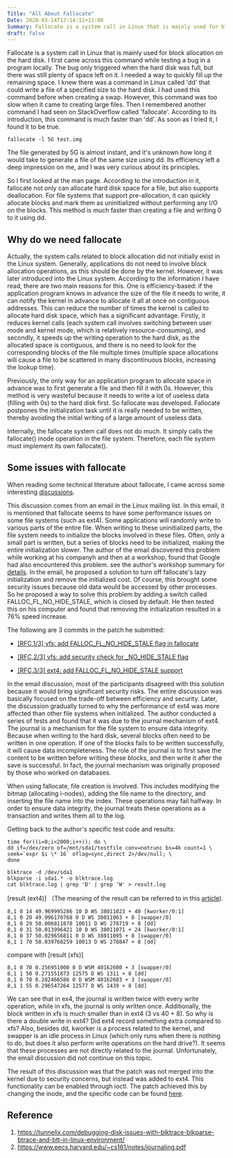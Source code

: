 ```yaml
---
Title: "All About Fallocate"
Date: 2020-03-14T17:14:11+11:00
Summary: Fallocate is a system call in Linux that is mainly used for block allocation on the hard disk. I first came across this command while testing a bug in a program locally. The bug only triggered when the hard disk was full, but there was still plenty of space left on it. I needed a way to quickly fill up the remaining space. I knew there was a command in Linux called 'dd' that could write a file of a specified size to the hard disk. I had used this command before when creating a swap. However, this command was too slow when it came to creating large files. Then I remembered another command I had seen on StackOverflow called 'fallocate'. According to its introduction, this command is much faster than 'dd'. As soon as I tried it, I found it to be true.
draft: false
---
```


Fallocate is a system call in Linux that is mainly used for block allocation on the hard disk. I first came across this command while testing a bug in a program locally. The bug only triggered when the hard disk was full, but there was still plenty of space left on it. I needed a way to quickly fill up the remaining space. I knew there was a command in Linux called 'dd' that could write a file of a specified size to the hard disk. I had used this command before when creating a swap. However, this command was too slow when it came to creating large files. Then I remembered another command I had seen on StackOverflow called 'fallocate'. According to its introduction, this command is much faster than 'dd'. As soon as I tried it, I found it to be true.

```bash==
fallocate -l 5G test.img
```

The file generated by 5G is almost instant, and it's unknown how long it would take to generate a file of the same size using dd. Its efficiency left a deep impression on me, and I was very curious about its principles.

So I first looked at the man page. According to the introduction in it, fallocate not only can allocate hard disk space for a file, but also supports deallocation. For file systems that support pre-allocation, it can quickly allocate blocks and mark them as uninitialized without performing any I/O on the blocks. This method is much faster than creating a file and writing 0 to it using dd.

## Why do we need fallocate

Actually, the system calls related to block allocation did not initially exist in the Linux system. Generally, applications do not need to involve block allocation operations, as this should be done by the kernel. However, it was later introduced into the Linux system. According to the information I have read, there are two main reasons for this. One is efficiency-based: if the application program knows in advance the size of the file it needs to write, it can notify the kernel in advance to allocate it all at once on contiguous addresses. This can reduce the number of times the kernel is called to allocate hard disk space, which has a significant advantage. Firstly, it reduces kernel calls (each system call involves switching between user mode and kernel mode, which is relatively resource-consuming), and secondly, it speeds up the writing operation to the hard disk, as the allocated space is contiguous, and there is no need to look for the corresponding blocks of the file multiple times (multiple space allocations will cause a file to be scattered in many discontinuous blocks, increasing the lookup time).

Previously, the only way for an application program to allocate space in advance was to first generate a file and then fill it with 0s. However, this method is very wasteful because it needs to write a lot of useless data (filling with 0s) to the hard disk first. So fallocate was developed. Fallocate postpones the initialization task until it is really needed to be written, thereby avoiding the initial writing of a large amount of useless data.

Internally, the fallocate system call does not do much. It simply calls the fallocate() inode operation in the file system. Therefore, each file system must implement its own fallocate().


## Some issues with fallocate

When reading some technical literature about fallocate, I came across some interesting [discussions](https://linux-ext4.vger.kernel.narkive.com/cP57aV67/rfc-patch-0-3-add-falloc-fl-no-hide-stale-flag-in-fallocate#post2).

This discussion comes from an email in the Linux mailing list. In this email, it is mentioned that fallocate seems to have some performance issues on some file systems (such as ext4). Some applications will randomly write to various parts of the entire file. When writing to these uninitialized parts, the file system needs to initialize the blocks involved in these files. Often, only a small part is written, but a series of blocks need to be initialized, making the entire initialization slower. The author of the email discovered this problem while working at his companyh and then at a workshop, found that Google had also encountered this problem. see the author's workshop summary for [details](https://www.aikaiyuan.com/1413.html). In the email, he proposed a solution to turn off fallocate's lazy initialization and remove the  initialized cost. Of course, this brought some security issues because old data would be accessed by other processes. So he proposed a way to solve this problem by adding a switch called FALLOC_FL_NO_HIDE_STALE, which is closed by default. He then tested this on his computer and found that removing the initialization resulted in a 76% speed increase.


The following are 3 commits in the patch he submitted:

- [[RFC,1/3] vfs: add FALLOC_FL_NO_HIDE_STALE flag in fallocate](https://patchwork.ozlabs.org/patch/153251/)

- [[RFC,2/3] vfs: add security check for _NO_HIDE_STALE flag](https://patchwork.ozlabs.org/patch/153250/)

- [[RFC,3/3] ext4: add FALLOC_FL_NO_HIDE_STALE support](https://patchwork.ozlabs.org/patch/153249/)


In the email discussion, most of the participants disagreed with this solution because it would bring significant security risks. The entire discussion was basically focused on the trade-off between efficiency and security. Later, the discussion gradually turned to why the performance of ext4 was more affected than other file systems when initialized. The author conducted a series of tests and found that it was due to the journal mechanism of ext4. The journal is a mechanism for the file system to ensure data integrity. Because when writing to the hard disk, several blocks often need to be written in one operation. If one of the blocks fails to be written successfully, it will cause data incompleteness. The role of the journal is to first save the content to be written before writing these blocks, and then write it after the save is successful. In fact, the journal mechanism was originally proposed by those who worked on databases.

When using fallocate, file creation is involved. This includes modifying the bitmap (allocating i-nodes), adding the file name to the directory, and inserting the file name into the index. These operations may fail halfway. In order to ensure data integrity, the journal treats these operations as a transaction and writes them all to the log.

Getting back to the author's specific test code and results:

```bash=
time for((i=0;i<2000;i++)); do \
dd if=/dev/zero of=/mnt/sda1/testfile conv=notrunc bs=4k count=1 \
seek=`expr $i \* 16` oflag=sync,direct 2>/dev/null; \
done
```

```bash=
blktrace -d /dev/sda1
blkparse -i sda1.* -o blktrace.log
cat blktrace.log | grep 'D' | grep 'W' > result.log
```

[result (ext4)] （The meaning of the result can be referred to in this [article](https://tunnelix.com/debugging-disk-issues-with-blktrace-blkparse-btrace-and-btt-in-linux-environment/)).
```
8,1 0 14 49.969995286 10 D WS 38011023 + 40 [kworker/0:1]
8,1 0 20 49.996170768 0 D WS 38011063 + 8 [swapper/0]
8,1 0 29 50.006811878 10011 D WS 278719 + 8 [dd]
8,1 0 31 50.013996421 10 D WS 38011071 + 24 [kworker/0:1]
8,1 0 37 50.029656811 0 D WS 38011095 + 8 [swapper/0]
8,1 1 70 50.039768259 10013 D WS 278847 + 8 [dd]
```


compare with [result (xfs)]
```
8,1 0 70 0.256951000 0 D WSM 40162600 + 3 [swapper/0]
8,1 1 50 0.271551873 12575 D WS 1311 + 8 [dd]
8,1 0 78 0.282466586 0 D WSM 40162603 + 3 [swapper/0]
8,1 1 55 0.296547264 12577 D WS 1439 + 8 [dd]
```

We can see that in ex4, the journal is written twice with every write operation, while in xfs, the journal is only written once. Additionally, the block written in xfs is much smaller than in ext4 (3 vs 40 + 8). So why is there a double write in ext4? Did ext4 record something extra compared to xfs? Also, besides dd, kworker is a process related to the kernel, and swapper is an idle process in Linux (which only runs when there is nothing to do, but does it also perform write operations on the hard drive?). It seems that these processes are not directly related to the journal. Unfortunately, the email discussion did not continue on this topic.

The result of this discussion was that the patch was not merged into the kernel due to security concerns, but instead was added to ext4. This functionality can be enabled through ioctl. The patch achieved this by changing the inode, and the specific code can be found [here](https://patchwork.ozlabs.org/patch/167007/).


## Reference

1. https://tunnelix.com/debugging-disk-issues-with-blktrace-blkparse-btrace-and-btt-in-linux-environment/
2. https://www.eecs.harvard.edu/~cs161/notes/journaling.pdf